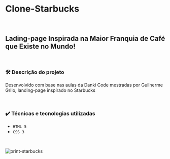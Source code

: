 # Clone-Starbucks

<br />

## Lading-page Inspirada na Maior Franquia de Café que Existe no Mundo!

<br />

### 🛠️ Descrição do projeto

Desenvolvido com base nas aulas da Danki Code mestradas por Guilherme Grilo, landing-page inspirado no Starbucks

<br />

### ✔️ Técnicas e tecnologias utilizadas

- ``HTML 5``
- ``CSS 3``

<br />

![print-starbucks](https://user-images.githubusercontent.com/69944075/212496173-12a01952-9d77-4d1b-9302-9cb3cebe11a8.png)
